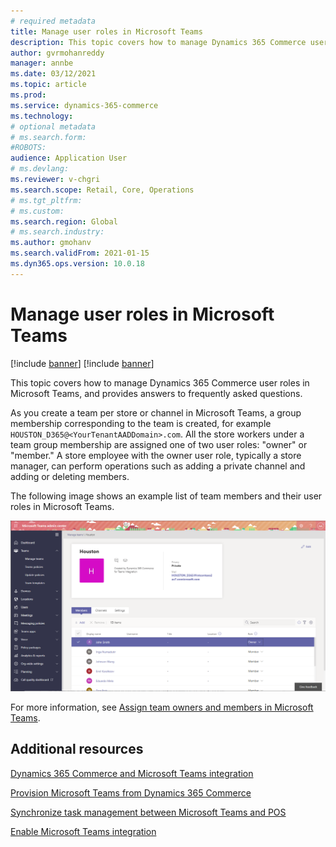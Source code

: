```yaml
---
# required metadata
title: Manage user roles in Microsoft Teams
description: This topic covers how to manage Dynamics 365 Commerce user roles in Microsoft Teams, and provides answers to frequently asked questions.
author: gvrmohanreddy
manager: annbe
ms.date: 03/12/2021
ms.topic: article
ms.prod: 
ms.service: dynamics-365-commerce
ms.technology: 
# optional metadata
# ms.search.form:  
#ROBOTS: 
audience: Application User
# ms.devlang: 
ms.reviewer: v-chgri
ms.search.scope: Retail, Core, Operations
# ms.tgt_pltfrm: 
# ms.custom: 
ms.search.region: Global
# ms.search.industry: 
ms.author: gmohanv
ms.search.validFrom: 2021-01-15
ms.dyn365.ops.version: 10.0.18
---
```


# Manage user roles in Microsoft Teams

[!include [banner](includes/banner.md)]
[!include [banner](includes/preview-banner.md)]

This topic covers how to manage Dynamics 365 Commerce user roles in Microsoft Teams, and provides answers to frequently asked questions.

As you create a team per store or channel in Microsoft Teams, a group membership corresponding to the team is created, for example `HOUSTON_D365@<YourTenantAADDomain>.com`. All the store workers under a team group membership are assigned one of two user roles: "owner" or "member." A store employee with the owner user role, typically a store manager, can perform operations such as adding a private channel and adding or deleting members. 

The following image shows an example list of team members and their user roles in Microsoft Teams.

![Dynamics 365 Commerce and Teams integration - User Roles](media/d365-commerce-teams-integration-user-roles.png)

For more information, see [Assign team owners and members in Microsoft Teams](https://docs.microsoft.com/microsoftteams/assign-roles-permissions).

## Additional resources

[Dynamics 365 Commerce and Microsoft Teams integration ](commerce-teams-integration.md)

[Provision Microsoft Teams from Dynamics 365 Commerce](provision-teams-from-commerce.md)

[Synchronize task management between Microsoft Teams and POS](synchronize-tasks-teams-pos.md)

[Enable Microsoft Teams integration](enable-teams-integration.md)
